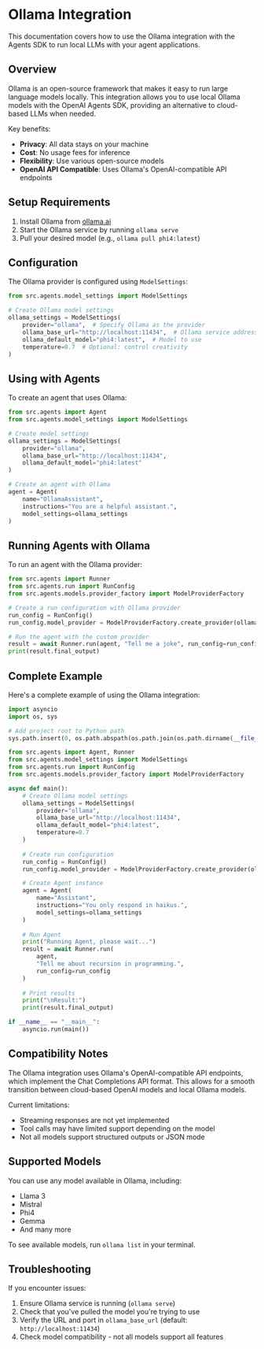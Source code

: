 # Ollama Integration

This documentation covers how to use the Ollama integration with the Agents SDK to run local LLMs with your agent applications.

## Overview

Ollama is an open-source framework that makes it easy to run large language models locally. This integration allows you to use local Ollama models with the OpenAI Agents SDK, providing an alternative to cloud-based LLMs when needed.

Key benefits:
- **Privacy**: All data stays on your machine
- **Cost**: No usage fees for inference
- **Flexibility**: Use various open-source models
- **OpenAI API Compatible**: Uses Ollama's OpenAI-compatible API endpoints

## Setup Requirements

1. Install Ollama from [ollama.ai](https://ollama.ai)
2. Start the Ollama service by running `ollama serve`
3. Pull your desired model (e.g., `ollama pull phi4:latest`)

## Configuration

The Ollama provider is configured using `ModelSettings`:

```python
from src.agents.model_settings import ModelSettings

# Create Ollama model settings
ollama_settings = ModelSettings(
    provider="ollama",  # Specify Ollama as the provider
    ollama_base_url="http://localhost:11434",  # Ollama service address
    ollama_default_model="phi4:latest",  # Model to use
    temperature=0.7  # Optional: control creativity
)
```

## Using with Agents

To create an agent that uses Ollama:

```python
from src.agents import Agent
from src.agents.model_settings import ModelSettings

# Create model settings
ollama_settings = ModelSettings(
    provider="ollama",
    ollama_base_url="http://localhost:11434",  
    ollama_default_model="phi4:latest"
)

# Create an agent with Ollama
agent = Agent(
    name="OllamaAssistant",
    instructions="You are a helpful assistant.",
    model_settings=ollama_settings
)
```

## Running Agents with Ollama

To run an agent with the Ollama provider:

```python
from src.agents import Runner
from src.agents.run import RunConfig
from src.agents.models.provider_factory import ModelProviderFactory

# Create a run configuration with Ollama provider
run_config = RunConfig()
run_config.model_provider = ModelProviderFactory.create_provider(ollama_settings)

# Run the agent with the custom provider
result = await Runner.run(agent, "Tell me a joke", run_config=run_config)
print(result.final_output)
```

## Complete Example

Here's a complete example of using the Ollama integration:

```python
import asyncio
import os, sys

# Add project root to Python path
sys.path.insert(0, os.path.abspath(os.path.join(os.path.dirname(__file__), '../../..')))

from src.agents import Agent, Runner
from src.agents.model_settings import ModelSettings
from src.agents.run import RunConfig
from src.agents.models.provider_factory import ModelProviderFactory

async def main():
    # Create Ollama model settings
    ollama_settings = ModelSettings(
        provider="ollama", 
        ollama_base_url="http://localhost:11434", 
        ollama_default_model="phi4:latest", 
        temperature=0.7
    )
    
    # Create run configuration
    run_config = RunConfig()
    run_config.model_provider = ModelProviderFactory.create_provider(ollama_settings)

    # Create Agent instance
    agent = Agent(
        name="Assistant",
        instructions="You only respond in haikus.",
        model_settings=ollama_settings
    )
    
    # Run Agent
    print("Running Agent, please wait...")
    result = await Runner.run(
        agent, 
        "Tell me about recursion in programming.", 
        run_config=run_config
    )
    
    # Print results
    print("\nResult:")
    print(result.final_output)

if __name__ == "__main__":
    asyncio.run(main())
```

## Compatibility Notes

The Ollama integration uses Ollama's OpenAI-compatible API endpoints, which implement the Chat Completions API format. This allows for a smooth transition between cloud-based OpenAI models and local Ollama models.

Current limitations:
- Streaming responses are not yet implemented
- Tool calls may have limited support depending on the model
- Not all models support structured outputs or JSON mode

## Supported Models

You can use any model available in Ollama, including:
- Llama 3
- Mistral
- Phi4
- Gemma
- And many more

To see available models, run `ollama list` in your terminal.

## Troubleshooting

If you encounter issues:

1. Ensure Ollama service is running (`ollama serve`)
2. Check that you've pulled the model you're trying to use
3. Verify the URL and port in `ollama_base_url` (default: `http://localhost:11434`)
4. Check model compatibility - not all models support all features

